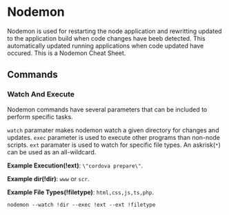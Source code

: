 # Nodemon

Nodemon is used for restarting the node application and rewritting updated to the application build when code changes have beeb detected. This automatically updated running applications when code updated have occured. This is a Nodemon Cheat Sheet.

## Commands 

### Watch And Execute

Nodemon commands have several parameters that can be included to perform specific tasks. 

`watch` paramater makes nodemon watch a given directory for changes and updates.
`exec` parameter is used to execute other programs than non-node scripts.
`ext` paramater is used to watch for specific file types. An askrisk(`*`) can be used as an all-wildcard.

**Example Execution(!ext)**: `\"cordova prepare\"`.

**Example dir(!dir)**: `www` or `scr`.

**Example File Types(!filetype)**: `html,css,js,ts,php`.

```
nodemon --watch !dir --exec !ext --ext !filetype 
```
